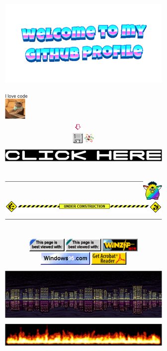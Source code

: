 <div align="center">
  <img src="https://github.com/mglnglgnz/mglnglgnz/raw/main/assets/welcome-header.gif" alt="Welcome GIF" />
  <br><br>
</div>

I love code  
<img src="https://github.com/mglnglgnz/mglnglgnz/raw/main/assets/cat-typing.gif" alt="Cat Typing" />

<div align="center">
  <img src="assets/Z6GOIJBB2GKDJUCKUFOENO5RHWKYUF7C.gif" />
  <img src="assets/VHH7GZA6GRL7JKT4SRUHDZQEVUP4K54O.gif" />
  <br><br>
  <img src="assets/IQNXJUCW2YIYDVK6KSVHLUR5FGX6DFAW.gif" />
</div>

<br><br>

<img src="https://github.com/mglnglgnz/mglnglgnz/raw/main/assets/party-furby.gif" width="60" align="right" />

---

<div align="center">
  <img src="https://github.com/mglnglgnz/mglnglgnz/raw/main/assets/under-construction.gif" />
</div>

---

<br><br>

<!-- Badges centrados -->
<div align="center">
  <img src="assets/internetexplorerdrehendganzneu.webp" height="40" />
  <img src="assets/badge1.gif" height="40" />
  <img src="assets/badge4.gif" height="40" />
  <img src="assets/badge5.gif" height="40" />
  <img src="assets/badge6.gif" height="40" />
</div>

<br>

<!-- City.gif centrado -->
<div align="center">
  <img src="assets/City.gif" height="150" width="600" />
</div>

<br>

<!-- Flames al final -->
<div align="center">
  <img src="assets/flames.gif" />
</div>
